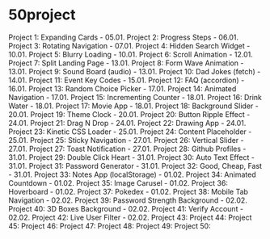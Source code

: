 # 50project

Project 1: Expanding Cards - 05.01.
Project 2: Progress Steps - 06.01.
Project 3: Rotating Navigation - 07.01.
Project 4: Hidden Search Widget - 10.01.
Project 5: Blurry Loading - 10.01.
Project 6: Scroll Animation - 12.01.
Project 7: Split Landing Page - 13.01.
Project 8: Form Wave Animation - 13.01.
Project 9: Sound Board (audio) - 13.01.
Project 10: Dad Jokes (fetch) - 14.01.
Project 11: Event Key Codes - 15.01.
Project 12: FAQ (accordion) - 16.01.
Project 13: Random Choice Picker - 17.01.
Project 14: Animated Navigation - 17.01.
Project 15: Incrementing Counter - 18.01.
Project 16: Drink Water - 18.01.
Project 17: Movie App - 18.01.
Project 18: Background Slider - 20.01.
Project 19: Theme Clock - 20.01.
Project 20: Button Ripple Effect - 24.01.
Project 21: Drag N Drop - 24.01.
Project 22: Drawing App - 24.01.
Project 23: Kinetic CSS Loader - 25.01.
Project 24: Content Placeholder - 25.01.
Project 25: Sticky Navigation - 27.01.
Project 26: Vertical Slider - 27.01.
Project 27: Toast Notification - 27.01.
Project 28: Github Profiles - 31.01.
Project 29: Double Click Heart - 31.01.
Project 30: Auto Text Effect - 31.01.
Project 31: Password Generator - 31.01.
Project 32: Good, Cheap, Fast - 31.01.
Project 33: Notes App (localStorage) - 01.02.
Project 34: Animated Countdown - 01.02.
Project 35: Image Carusel - 01.02.
Project 36: Hoverboard - 01.02.
Project 37: Pokedex - 01.02.
Project 38: Mobile Tab Navigation - 02.02.
Project 39: Password Strength Background - 02.02.
Project 40: 3D Boxes Background - 02.02.
Project 41: Verify Account - 02.02.
Project 42: Live User Filter - 02.02.
Project 43:
Project 44:
Project 45:
Project 46:
Project 47:
Project 48:
Project 49:
Project 50:
